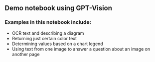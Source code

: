 ## Demo notebook using GPT-Vision

### Examples in this notebook include:

- OCR text and describing a diagram
- Returning just certain color text
- Determining values based on a chart legend
- Using text from one image to answer a question about an image on another page
